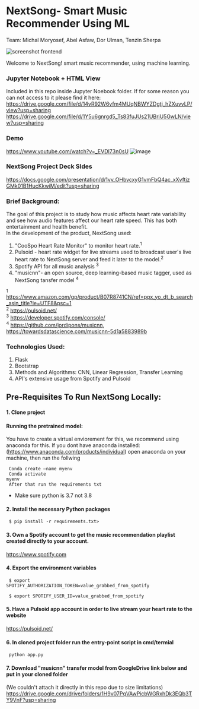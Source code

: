 # NextSong- Smart Music Recommender Using ML 

Team:
Michal Moryosef, Abel Asfaw, Dor Ulman, Tenzin Sherpa



![screenshot frontend](https://github.com/michali123/music_recommender/blob/7f202032e3563666a6b00c081ba7054d439794d7/static/images/screenshot%20frontend.png)

Welcome to NextSong! smart music recommender, using machine learning.

### Jupyter Notebook + HTML View 
Included in this repo inside Jupyter Noebook folder.
If for some reason you can not access to it please find it here:
https://drive.google.com/file/d/14vR92W6vfm4MUqNBWYZDgtj_hZXuvvLP/view?usp=sharing
https://drive.google.com/file/d/1Y5u6gnrgd5_Ts83fuJUs21UBriU5GwLN/view?usp=sharing

### Demo
https://www.youtube.com/watch?v=_EVDI73n0sU
![image](https://user-images.githubusercontent.com/42022911/146870778-edec0e69-2d60-4b8d-8e07-a0f6e0d74fdd.png)

### NextSong Project Deck Sldes 
https://docs.google.com/presentation/d/1vv_OHbvcxyG1vmFbQ4ac_xXvftjzGMk01B1HucKkwiM/edit?usp=sharing

### Brief Background:
The goal of this project is to study how music affects heart rate variability and see how audio features affect our heart rate speed. This has both entertainment and health benefit.  
In the development of the product, NextSong used:
1. "CooSpo Heart Rate Monitor" to monitor heart rate.<sup>1</sup> 
2. Pulsoid - heart rate widget for live streams used to broadcast user's live heart rate to NextSong server and feed it later to the model.<sup>2</sup>
3. Spotify API for all music analysis <sup>3</sup>
4. "musicnn"- an open source, deep learning-based music tagger, used as NextSong tansfer model <sup>4</sup>

<sup>1</sup> https://www.amazon.com/gp/product/B07R8741CN/ref=ppx_yo_dt_b_search_asin_title?ie=UTF8&psc=1 <br>
<sup>2</sup> https://pulsoid.net/ <br>
<sup>3</sup> https://developer.spotify.com/console/ <br>
<sup>4</sup> https://github.com/jordipons/musicnn, https://towardsdatascience.com/musicnn-5d1a5883989b

### Technologies Used:

1. Flask
2. Bootstrap
3. Methods and Algorithms: CNN, Linear Regression, Transfer Learning
4. API's extensive usage from Spotify and Pulsoid

## Pre-Requisites To Run NextSong Locally:

#### 1. Clone project

#### Running the pretrained model:
You have to create a virtual enviorement for this, we recommend using anaconda for this.
If you dont have anaconda installed: (https://www.anaconda.com/products/individual)
open anaconda on your machine,
then run the follwing

<code> Conda create —name myenv</code> <br>
<code> Conda activate myenv</code> <br>
<code> After that run the requirements txt</code> <br>
* Make sure python is 3.7 not 3.8 


#### 2. Install the necessary Python packages

<code> $ pip install -r requirements.txt> </code>

#### 3. Own a Spotify account to get the music recommendation playlist created directly to your account.
https://www.spotify.com

#### 4. Export the environment variables

<code> $ export SPOTIFY_AUTHORIZATION_TOKEN=value_grabbed_from_spotify</code>

<code> $ export SPOTIFY_USER_ID=value_grabbed_from_spotify</code>

#### 5. Have a Pulsoid app account in order to live stream your heart rate to the website
https://pulsoid.net/

#### 6. In cloned project folder run the entry-point script in cmd/termial
<code> python app.py</code>

#### 7. Download "musicnn" transfer model from GoogleDrive link below and put in your cloned folder
(We couldn't attach it directly in this repo due to size limitations)
https://drive.google.com/drive/folders/1H9v07PqVAwPicbWGRxhDk3EQb3TY9VnF?usp=sharing

